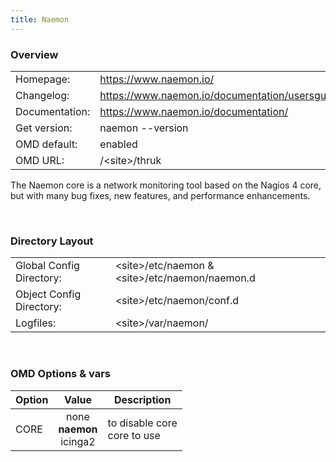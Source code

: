 ```yaml
---
title: Naemon
---
```

<style>
  thead th:empty {
    border: thin solid red !important;
    display: none;
  }
</style>
### Overview

|||
|---|---|
|Homepage:|https://www.naemon.io/|
|Changelog:|https://www.naemon.io/documentation/usersguide/whatsnew.html|
|Documentation:|https://www.naemon.io/documentation/|
|Get version:|naemon --version|
|OMD default:|enabled|
|OMD URL:|/&lt;site&gt;/thruk|

The Naemon core is a network monitoring tool based on the Nagios 4 core, but with many bug fixes, new features, and performance enhancements.

&#x205F;
### Directory Layout

|||
|---|---|
|Global Config Directory:|&lt;site&gt;/etc/naemon &amp; &lt;site&gt;/etc/naemon/naemon.d|
|Object Config Directory:|&lt;site&gt;/etc/naemon/conf.d|
|Logfiles:|&lt;site&gt;/var/naemon/|

&#x205F;
### OMD Options & vars
| Option | Value | Description |
| ------ |:-----:| ----------- |
| CORE |  none <br> **naemon** <br> icinga2  | to disable core <br>  core to use |